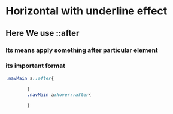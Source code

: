 # Horizontal with underline effect
## Here We use ::after
### Its means  apply something after particular element
### its important format
```css
.navMain a::after{

        }
        .navMain a:hover::after{
            
        }

```
